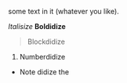 some text in it (whatever you like).

*Italisize*
**Boldidize**
> Blockdidize
1. Numberdidize
* Note didize
the
